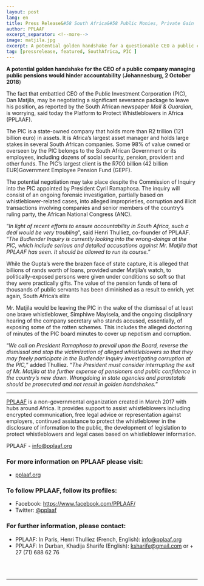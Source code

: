 ```yaml
---
layout: post
lang: en
title: Press Release&#58 South Africa&#58 Public Monies, Private Gain
author: PPLAAF
excerpt_separator: <!--more-->
image: matjila.jpg
excerpt: A potential golden handshake for a questionable CEO a public company managing billion in public pensions. 
tag: [pressrelease, featured, SouthAfrica, PIC ]
---
```


**A potential golden handshake for the CEO of a public company managing public pensions would hinder accountability**
(**Johannesburg, 2 October 2018**) 

The fact that embattled CEO of the Public Investment Corporation (PIC), Dan Matjila, may be negotiating a significant severance package to leave his position, as reported by the South African newspaper _Mail & Guardian_, is worrying, said today the Platform to Protect Whistleblowers in Africa (PPLAAF).

The PIC is a state-owned company that holds more than R2 trillion (121 billion euro) in assets. It is Africa’s largest asset manager and holds large stakes in several South African companies. Some 98% of value owned or overseen by the PIC belongs to the South African Government or its employees, including dozens of social security, pension, provident and other funds. The PIC’s largest client is the R700 billion (42 billion EUR)Government Employee Pension Fund (GEPF).

The potential negotiation may take place despite the Commission of Inquiry into the PIC appointed by President Cyril Ramaphosa. The inquiry will consist of an ongoing forensic investigation, partially based on whistleblower-related cases, into alleged improprieties, corruption and illicit transactions involving companies and senior members of the country’s ruling party, the African National Congress (ANC).

“_In light of recent efforts to ensure accountability in South Africa, such a deal would be very troubling_”, said Henri Thulliez, co-founder of PPLAAF. “_The Budlender Inquiry is currently looking into the wrong-doings at the PIC, which include serious and detailed accusations against Mr. Matjila that PPLAAF has seen. It should be allowed to run its course._”

While the Gupta’s were the brazen face of state capture, it is alleged that billions of rands worth of loans, provided under Matjila’s watch, to politically-exposed persons were given under conditions so soft so that they were practically gifts. The value of the pension funds of tens of thousands of public servants has been diminished as a result to enrich, yet again, South Africa’s elite

Mr. Matjila would be leaving the PIC in the wake of the dismissal of at least one brave whistleblower, Simphiwe Mayisela, and the ongoing disciplinary hearing of the company secretary who stands accused, essentially, of exposing some of the rotten schemes. This includes the alleged doctoring of minutes of the PIC board minutes to cover up nepotism and corruption.

“_We call on President Ramaphosa to prevail upon the Board, reverse the dismissal and stop the victimization of alleged whistleblowers so that they may freely participate in the Budlender Inquiry investigating corruption at the PIC,_” added Thulliez. “_The President must consider interrupting the exit of Mr. Matjila at the further expense of pensioners and public confidence in the country’s new dawn. Wrongdoing in state agencies and parastatals should be prosecuted and not result in golden handshakes._”

-------

[PPLAAF](https://pplaaf.org) is a non-governmental organization created in March 2017 with hubs around Africa. It provides support to assist whistleblowers including encrypted communication, free legal advice or representation against employers, continued assistance to protect the whistleblower in the disclosure of information to the public, the development of legislation to protect whistleblowers and legal cases based on whistleblower information.

PPLAAF - info@pplaaf.org


### For more information on PPLAAF please visit:
- [pplaaf.org](https://pplaaf.org)


### To follow PPLAAF, follow its profiles:
- Facebook: <https://www.facebook.com/PPLAAF/>
- Twitter: [@pplaaf](https://twitter.com/pplaaf)

### For further information, please contact:
- PPLAAF: In Paris, Henri Thulliez (French, English): [info@pplaaf.org](mailto:info@pplaaf.org)
- PPLAAF: In Durban, Khadija Sharife (English): [ksharife@gmail.com](mailto:ksharife@gmail.com) or + 27 (71) 688 62 76

<br>
<br>

----------------------
